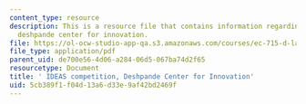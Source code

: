 ```yaml
---
content_type: resource
description: This is a resource file that contains information regarding IDEAS competition,
  deshpande center for innovation.
file: https://ol-ocw-studio-app-qa.s3.amazonaws.com/courses/ec-715-d-lab-disseminating-innovations-for-the-common-good-spring-2007/5cb389f1f04d13a6d33e9af42bd2469f_MITEC_715S07_lec3.pdf
file_type: application/pdf
parent_uid: de700e56-4d06-a284-06d5-067ba74d2f65
resourcetype: Document
title: ' IDEAS competition, Deshpande Center for Innovation'
uid: 5cb389f1-f04d-13a6-d33e-9af42bd2469f
---
```

